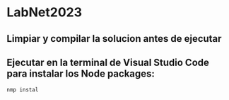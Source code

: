 # LabNet2023

## Limpiar y compilar la solucion antes de ejecutar

## Ejecutar en la terminal de Visual Studio Code para instalar los Node packages:

```nmp instal```


